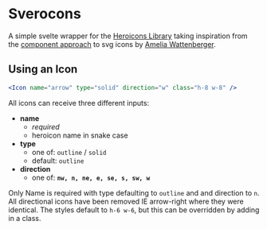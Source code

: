 # Sverocons

A simple svelte wrapper for the <a href="https://heroicons.com/" class="text-purple-800 bold">Heroicons Library</a> taking inspiration from the 
<a href="https://svelte.recipes/components/icon/">component approach</a> to svg icons by <a href="https://github.com/Wattenberger">Amelia Wattenberger</a>.

## Using an Icon

```jsx
<Icon name="arrow" type="solid" direction="w" class="h-8 w-8" />
```

All icons can receive three different inputs:

- **name** 
	- _required_
	- heroicon name in snake case
- **type**
	- one of: `outline` / `solid`
	- default: `outline`
- **direction**
	- one of: **`nw, n, ne, e, se, s, sw, w`**

Only Name is required with type defaulting to `outline` and and direction to `n`.
All directional icons have been removed IE arrow-right where they were identical.
The styles default to `h-6 w-6`, but this can be overridden by adding in a class.


